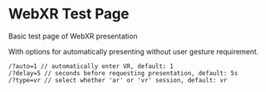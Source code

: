 # WebXR Test Page

Basic test page of WebXR presentation

With options for automatically presenting without user gesture requirement.

```
/?auto=1 // automatically enter VR, default: 1
/?delay=5 // seconds before requesting presentation, default: 5s
/?type=vr // select whether 'ar' or 'vr' session, default: vr
```
